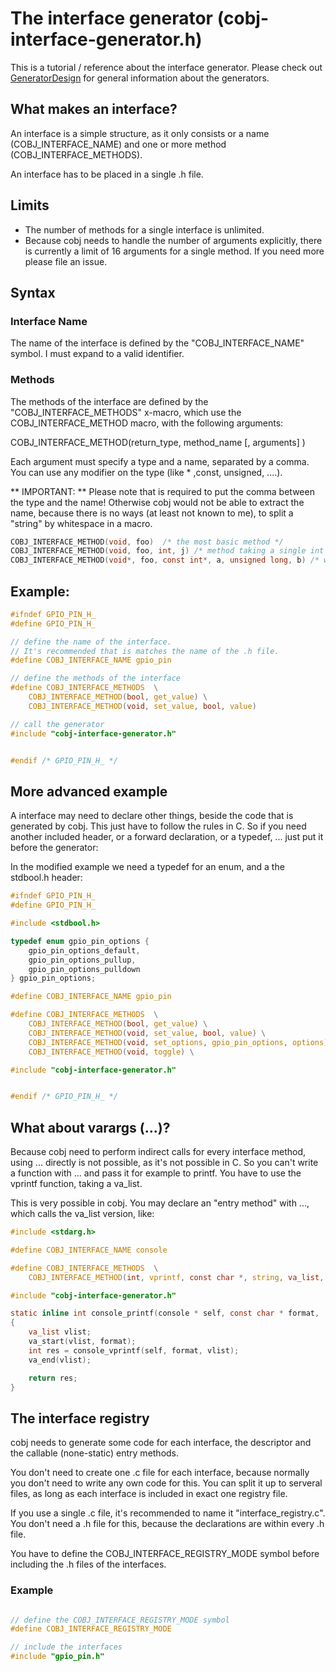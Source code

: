# The interface generator (cobj-interface-generator.h)
This is a tutorial / reference about the interface generator. Please check out
[GeneratorDesign](GeneratorDesign.md) for general information about the
generators.

## What makes an interface?

An interface is a simple structure, as it only consists or a name (COBJ_INTERFACE_NAME) and  one or more method (COBJ_INTERFACE_METHODS).

An interface has to be placed in a single .h file.

## Limits
* The number of methods for a single interface is unlimited.
* Because cobj needs to handle the number of arguments explicitly, there is
currently a limit of 16 arguments for a single method. If you need more
please file an issue.

## Syntax
### Interface Name
The name of the interface is defined by the "COBJ_INTERFACE_NAME" symbol. I must
expand to a valid identifier.

### Methods
The methods of the interface are defined by the "COBJ_INTERFACE_METHODS" x-macro,
which use the COBJ_INTERFACE_METHOD macro, with the following arguments:

COBJ_INTERFACE_METHOD(return_type, method_name [, arguments] )

Each argument must specify a type and a name, separated by a comma. You can use
any modifier on the type (like * ,const, unsigned, ....).

** IMPORTANT: ** Please note that is required to put the comma between the type and the name! Otherwise cobj would not be able to extract the name, because there is no ways
(at least not known to me), to split a "string" by whitespace in a macro.

```C
COBJ_INTERFACE_METHOD(void, foo)  /* the most basic method */
COBJ_INTERFACE_METHOD(void, foo, int, j) /* method taking a single int arg */
COBJ_INTERFACE_METHOD(void*, foo, const int*, a, unsigned long, b) /* with modifiers */

```


## Example:

```C
#ifndef GPIO_PIN_H_
#define GPIO_PIN_H_

// define the name of the interface.
// It's recommended that is matches the name of the .h file.
#define COBJ_INTERFACE_NAME	gpio_pin

// define the methods of the interface
#define COBJ_INTERFACE_METHODS	\
	COBJ_INTERFACE_METHOD(bool, get_value) \
	COBJ_INTERFACE_METHOD(void, set_value, bool, value)

// call the generator
#include "cobj-interface-generator.h"


#endif /* GPIO_PIN_H_ */
```

## More advanced example

A interface may need to declare other things, beside the code that is generated
by cobj. This just have to follow the rules in C. So if you need another included header,
or a forward declaration, or a typedef, ... just put it before the generator:

In the modified example we need a typedef for an enum, and a the stdbool.h header:

```C
#ifndef GPIO_PIN_H_
#define GPIO_PIN_H_

#include <stdbool.h>

typedef enum gpio_pin_options {
	gpio_pin_options_default,
	gpio_pin_options_pullup,
	gpio_pin_options_pulldown
} gpio_pin_options;

#define COBJ_INTERFACE_NAME	gpio_pin

#define COBJ_INTERFACE_METHODS	\
	COBJ_INTERFACE_METHOD(bool, get_value) \
	COBJ_INTERFACE_METHOD(void, set_value, bool, value)	\
	COBJ_INTERFACE_METHOD(void, set_options, gpio_pin_options, options) \
	COBJ_INTERFACE_METHOD(void, toggle)	\

#include "cobj-interface-generator.h"


#endif /* GPIO_PIN_H_ */
```
## What about varargs (...)?
Because cobj need to perform indirect calls for every interface method, using ...
directly is not possible, as it's not possible in C. So you can't write a function
with ... and pass it for example to printf. You have to use the vprintf function, taking
a va_list.

This is very possible in cobj. You may declare an "entry method" with ..., which
calls the va_list version, like:

```C
#include <stdarg.h>

#define COBJ_INTERFACE_NAME	console

#define COBJ_INTERFACE_METHODS	\
	COBJ_INTERFACE_METHOD(int, vprintf, const char *, string, va_list, vlist)	\

#include "cobj-interface-generator.h"

static inline int console_printf(console * self, const char * format, ...)
{
	va_list vlist;
	va_start(vlist, format);
	int res = console_vprintf(self, format, vlist);
	va_end(vlist);

	return res;
}

```

## The interface registry
cobj needs to generate some code for each interface, the descriptor and the callable
(none-static) entry methods.

You don't need to create one .c file for each interface, because normally you don't
need to write any own code for this. You can split it up to serveral files, as long
as each interface is included in exact one registry file.

If you use a single .c file, it's recommended to name it "interface_registry.c".
You don't need a .h file for this, because the declarations are within every
.h file.

You have to define the COBJ_INTERFACE_REGISTRY_MODE symbol before including the
.h files of the interfaces.

### Example
```C

// define the COBJ_INTERFACE_REGISTRY_MODE symbol
#define COBJ_INTERFACE_REGISTRY_MODE

// include the interfaces
#include "gpio_pin.h"

```
